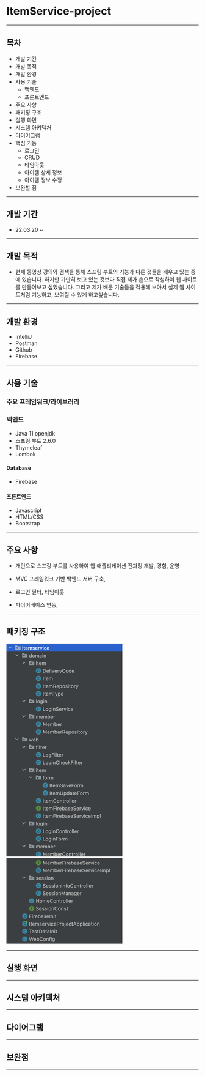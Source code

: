 # ItemService-project

---
## 목차

- 개발 기간
- 개발 목적
- 개발 환경
- 사용 기술
  + 백엔드
  + 프론트엔드
- 주요 사항
- 패키징 구조
- 실행 화면
- 시스템 아키텍쳐
- 다이어그램
- 핵심 기능
  + 로그인
  + CRUD
  + 타임아웃
  + 아이템 상세 정보
  + 아이템 정보 수정
- 보완할 점


---

## 개발 기간
- 22.03.20 ~



---

## 개발 목적
- 현재 동영상 강의와 검색을 통해 스프링 부트의 기능과 다른 것들을 배우고 있는 중에 있습니다. 하지만 가만히 보고 있는 것보다 직접 제가 손으로 작성하여 웹 사이트를 만들어보고 싶었습니다. 그리고 제가 배운 기술들을 적용해 보아서 실제 웹 사이트처럼 기능하고, 보여질 수 있게 하고싶습니다.
---

## 개발 환경
- IntelliJ
- Postman
- Github
- Firebase


---

## 사용 기술

### 주요 프레임워크/라이브러리

### 백엔드
+ Java 11 openjdk
 + 스프링 부트 2.6.0
 + Thymeleaf
 + Lombok

#### Database
  * Firebase



#### 프론트엔드
  + Javascript
  + HTML/CSS
  + Bootstrap
---

## 주요 사항

* 개인으로 스프링 부트를 사용하여 웹 애플리케이션 전과정 개발, 경험, 운영

* MVC 프레임워크 기반 백엔드 서버 구축,

* 로그인 필터, 타임아웃

* 파이어베이스 연동,

---
## 패키징 구조

![img.png](img.png)![img_1.png](img_1.png)


---

## 실행 화면



---

## 시스템 아키텍처



---

## 다이어그램


---

## 보완점



---
